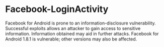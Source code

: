# Facebook-LoginActivity
Facebook for Android is prone to an information-disclosure vulnerability.  Successful exploits allows an attacker to gain access to sensitive information. Information obtained may aid in further attacks.  Facebook for Android 1.8.1 is vulnerable; other versions may also be affected.
